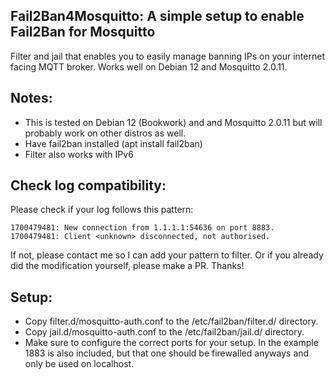 ## Fail2Ban4Mosquitto: A simple setup to enable Fail2Ban for Mosquitto

Filter and jail that enables you to easily manage banning IPs on your internet facing MQTT broker.
Works well on Debian 12 and Mosquitto 2.0.11. 

Notes:
-------------
* This is tested on Debian 12 (Bookwork) and and Mosquitto 2.0.11 but will probably work on other distros as well.
* Have fail2ban installed (apt install fail2ban)
* Filter also works with IPv6

Check log compatibility:
------------------------
Please check if your log follows this pattern:

    1700479481: New connection from 1.1.1.1:54636 on port 8883.
    1700479481: Client <unknown> disconnected, not authorised.

If not, please contact me so I can add your pattern to filter. Or if you already did the modification yourself, please make a PR. Thanks!

Setup:
------
* Copy filter.d/mosquitto-auth.conf to the /etc/fail2ban/filter.d/ directory.
* Copy jail.d/mosquitto-auth.conf to the /etc/fail2ban/jail.d/ directory.
* Make sure to configure the correct ports for your setup. In the example 1883 is also included, but that one should be firewalled anyways and only be used on localhost.